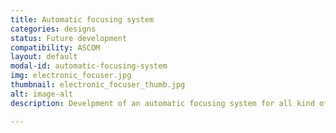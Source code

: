 ```yaml
---
title: Automatic focusing system
categories: designs
status: Future development
compatibility: ASCOM
layout: default
modal-id: automatic-focusing-system
img: electronic_focuser.jpg
thumbnail: electronic_focuser_thumb.jpg
alt: image-alt
description: Develpment of an automatic focusing system for all kind of optics. 

---
```

